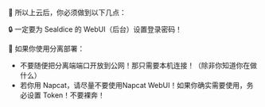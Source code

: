 📌 所以上云后，你必须做到以下几点：

🔒 一定要为 Sealdice 的 WebUI（后台）设置登录密码！

🔐 如果你使用分离部署：
- 不要随便把分离端端口开放到公网！那只需要本机连接！（除非你知道你在做什么）
- 若你用 Napcat，请尽量不要使用Napcat WebUI！如果你确实需要使用，务必设置 Token！不要裸奔！